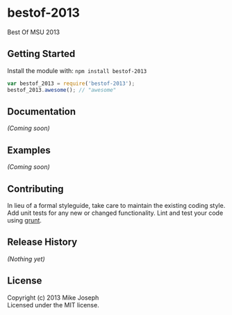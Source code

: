 # bestof-2013

Best Of MSU 2013

## Getting Started
Install the module with: `npm install bestof-2013`

```javascript
var bestof_2013 = require('bestof-2013');
bestof_2013.awesome(); // "awesome"
```

## Documentation
_(Coming soon)_

## Examples
_(Coming soon)_

## Contributing
In lieu of a formal styleguide, take care to maintain the existing coding style. Add unit tests for any new or changed functionality. Lint and test your code using [grunt](https://github.com/gruntjs/grunt).

## Release History
_(Nothing yet)_

## License
Copyright (c) 2013 Mike Joseph  
Licensed under the MIT license.
